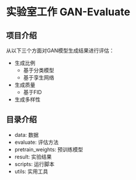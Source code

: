 # 实验室工作 GAN-Evaluate
## 项目介绍
从以下三个方面对GAN模型生成结果进行评估：
- 生成比例 
  - 基于分类模型 
  - 基于孪生网络
- 生成质量
  - 基于FID
- 生成多样性

## 目录介绍
- data: 数据
- evaluate: 评估方法
- pretrain_weights: 预训练模型
- result: 实验结果
- scripts: 运行脚本
- utils: 实用工具